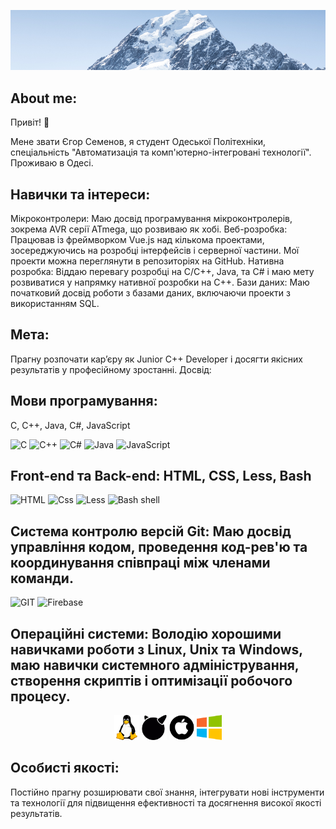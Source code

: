 
[![Header](https://github.com/Egor6052/egor6052/blob/NewSite/assets/2024-08-13_21-33-55.png)](https://github.com/Egor6052?tab=repositories)
## About me:
Привіт! 👋

Мене звати Єгор Семенов, я студент Одеської Політехніки, спеціальність "Автоматизація та комп'ютерно-інтегровані технології". Проживаю в Одесі.
## Навички та інтереси:

Мікроконтролери: Маю досвід програмування мікроконтролерів, зокрема AVR серії ATmega, що розвиваю як хобі.
Веб-розробка: Працював із фреймворком Vue.js над кількома проектами, зосереджуючись на розробці інтерфейсів і серверної частини. Мої проекти можна переглянути в репозиторіях на GitHub.
Нативна розробка: Віддаю перевагу розробці на C/C++, Java, та C# і маю мету розвиватися у напрямку нативної розробки на C++.
Бази даних: Маю початковий досвід роботи з базами даних, включаючи проекти з використанням SQL.

## Мета:

Прагну розпочати кар’єру як Junior C++ Developer і досягти якісних результатів у професійному зростанні.
Досвід:
## Мови програмування:
C, C++, Java, C#, JavaScript

![C](https://img.shields.io/badge/C-3498db?style=for-the-badge&logo=C) ![C++](https://img.shields.io/badge/C++-2980b9?style=for-the-badge&logo=C%2b%2b) ![C#](https://img.shields.io/badge/CSharp-9b59b6?style=for-the-badge&logo=CSharp&logoColor=white)  ![Java](https://img.shields.io/badge/Java-e74c3c?style=for-the-badge&logo=Java)  ![JavaScript](https://img.shields.io/badge/JavaScript-d35400?style=for-the-badge&logo=JavaScript&logoColor=f1c40f) 

##  Front-end та Back-end: HTML, CSS, Less, Bash
![HTML](https://img.shields.io/badge/HTML-48dbfb?style=for-the-badge&logo=HTML&logoColor=f1c40f)  ![Css](https://img.shields.io/badge/CSS-2e86de?style=for-the-badge&logo=CSS&logoColor=f1c40f)  ![Less](https://img.shields.io/badge/Less-2e86de?style=for-the-badge&logo=Less&logoColor=c8d6e5)  ![Bash shell](https://img.shields.io/badge/Bush_shell-2ed573?style=for-the-badge&logo=sh&logoColor=c8d6e5) 



## Система контролю версій Git: Маю досвід управління кодом, проведення код-рев'ю та координування співпраці між членами команди.

![GIT](https://img.shields.io/badge/Git-e55039?style=for-the-badge&logo=Git&logoColor=ffffff) ![Firebase](https://img.shields.io/badge/Firebase-FFCA28?style=for-the-badge&logo=Firebase&logoColor=ffffff)

## Операційні системи: Володію хорошими навичками роботи з Linux, Unix та Windows, маю навички системного адміністрування, створення скриптів і оптимізації робочого процесу.

<div align="center">
  <img src="https://github.com/Egor6052/egor6052/blob/NewSite/assets/free-icon-linux-6124995.png" alt="Linux" width="40"/> 
  <img src="https://github.com/Egor6052/egor6052/blob/NewSite/assets/1494.png" alt="Unix" width="40"/> 
  <img src="https://github.com/Egor6052/egor6052/blob/NewSite/assets/2175370.png" alt="Mac" width="40"/> 
  <img src="https://github.com/Egor6052/egor6052/blob/NewSite/assets/free-icon-windows-220215.png" alt="Windows" width="40"/>
</div>


## Особисті якості:

Постійно прагну розширювати свої знання, інтегрувати нові інструменти та технології для підвищення ефективності та досягнення високої якості результатів.


<!--

**Egor6052/egor6052** is a ✨ _special_ ✨ repository because its `README.md` (this file) appears on your GitHub profile.

Here are some ideas to get you started:

- 🔭 I’m currently working on ...
- 🌱 I’m currently learning ...
- 👯 I’m looking to collaborate on ...
- 🤔 I’m looking for help with ...
- 💬 Ask me about ...
- 📫 How to reach me: ...
- 😄 Pronouns: ...
- ⚡ Fun fact: ...
 -->

